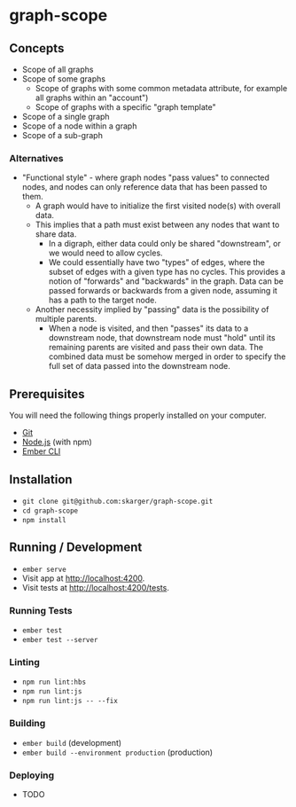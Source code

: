 # graph-scope

## Concepts

* Scope of all graphs
* Scope of some graphs
    * Scope of graphs with some common metadata attribute, for example all graphs within an "account")
    * Scope of graphs with a specific "graph template"
* Scope of a single graph
* Scope of a node within a graph
* Scope of a sub-graph

### Alternatives

* "Functional style" - where graph nodes "pass values" to connected nodes, and nodes can only reference data that has been passed to them.
    * A graph would have to initialize the first visited node(s) with overall data.
    * This implies that a path must exist between any nodes that want to share data.
        * In a digraph, either data could only be shared "downstream", or we would need to allow cycles.
        * We could essentially have two "types" of edges, where the subset of edges with a given type has no cycles. This provides a notion of "forwards" and "backwards" in the graph. Data can be passed forwards or backwards from a given node, assuming it has a path to the target node.
    * Another necessity implied by "passing" data is the possibility of multiple parents.
        * When a node is visited, and then "passes" its data to a downstream node, that downstream node must "hold" until its remaining parents are visited and pass their own data. The combined data must be somehow merged in order to specify the full  set of data passed into the downstream node.



## Prerequisites

You will need the following things properly installed on your computer.

* [Git](https://git-scm.com/)
* [Node.js](https://nodejs.org/) (with npm)
* [Ember CLI](https://ember-cli.com/)

## Installation

* `git clone git@github.com:skarger/graph-scope.git`
* `cd graph-scope`
* `npm install`

## Running / Development

* `ember serve`
* Visit app at [http://localhost:4200](http://localhost:4200).
* Visit tests at [http://localhost:4200/tests](http://localhost:4200/tests).

### Running Tests

* `ember test`
* `ember test --server`

### Linting

* `npm run lint:hbs`
* `npm run lint:js`
* `npm run lint:js -- --fix`

### Building

* `ember build` (development)
* `ember build --environment production` (production)

### Deploying

* TODO

